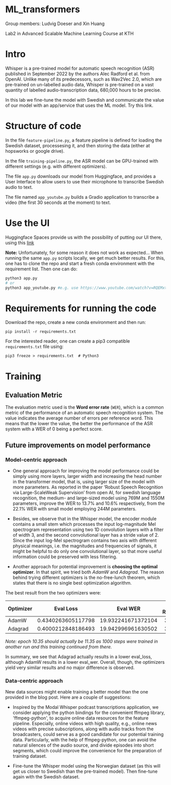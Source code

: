 # ML_transformers
Group members: Ludvig Doeser and Xin Huang

Lab2 in Advanced Scalable Machine Learning Course at KTH

# Intro
Whisper is a pre-trained model for automatic speech recognition (ASR) published in September 2022 by the authors Alec Radford et al. from OpenAI. Unlike many of its predecessors, such as Wav2Vec 2.0, which are pre-trained on un-labelled audio data, Whisper is pre-trained on a vast quantity of labelled audio-transcription data, 680,000 hours to be precise.

In this lab we fine-tune the model with Swedish and communicate the value of our model with an app/service that uses the ML model. Try this link.

# Structure of code

In the file `feature-pipeline.py`, a feature pipeline is defined for loading the Swedish dataset, processesing it, and then storing the data (either at hopsworks or google drive). 

In the file `training-pipeline.py`, the ASR model can be GPU-trained with different settings (e.g. with different optimizers).

The file `app.py` downloads our model from Huggingface, and provides a User Interface to allow users to use their microphone to transcribe Swedish audio to text.

The file named `app_youtube.py` builds a Gradio application to transcribe a video (the first 30 seconds at the moment) to text.

# Use the UI

Huggingface Spaces provide us with the possibility of putting our UI there, using this [link](https://huggingface.co/spaces/LudvigDoeser/svenska_taligenkanning)

**Note:** Unfortunately, for some reason it does not work as expected... When running the same `app.py` scripts locally, we get much better results. For this, one has to clone the repo and start a fresh conda environment with the requirement list. Then one can do:

```python
python3 app.py
# or
python3 app_youtube.py #e.g. use https://www.youtube.com/watch?v=RQEMxtM2_X8 (news in basic Swedish)
```

# Requirements for running the code

Download the repo, create a new conda environment and then run:

```
pip install -r requirements.txt
```

For the interested reader, one can create a pip3 compatible `requirements.txt` file using:

```
pip3 freeze > requirements.txt  # Python3
```

# Training

## Evaluation Metric

The evaluation metric used is the **Word error rate** (`WER`), which is a common metric of the performance of an automatic speech recognition system. The value indicates the average number of errors per reference word. This means that the lower the value, the better the performance of the ASR system with a WER of 0 being a perfect score.

## Future improvements on model performance

### Model-centric approach

* One general approach for improving the model performance could be simply using more layers, larger width and increasing the head number in the transformer model, that is, using larger size of the model with more parameters. As reported in the paper ‘Robust Speech Recognition via Large-ScaleWeak Supervision’ from open AI, for swedish language recognition, the medium- and large-sized model using 769M and 1550M parameters, improve the WER to 13.7% and 10.6% respectively, from the 22.1% WER with small model employing 244M parameters.

* Besides, we observe that in the Whisper model, the encoder module contains a small stem which processes the input log-magnitude Mel spectrogram representation using two 1D convolution layers with a filter of width 3, and the second convolutional layer has a stride value of 2. Since the input log-Mel spectrogram contains two axis with different physical meanings, i.e. the magnitudes and frequencies of signals, it might be helpful to do only one convolutional layer, so that more useful information could be preserved with less filtering.

* Another approach for potential improvement is **choosing the optimal optimizer**. In that spirit, we tried both *AdamW* and *Adagrad*. 
The reason behind trying different optimizers is the no-free-lunch theorem, which states that there is no single best optimization algorithm.

The best result from the two optimizers were:

| Optimizer   | Eval Loss           | Eval WER            | Train Runtime | Train Loss | Epoch |
| :---        |    :----:           |      :----:         | :----:        | :----:     | ---:  |
| AdamW       | 0.4340263605117798  | 19.932241671372104  | 35079         | 0.011709   | 10.35 |
| Adagrad     | 0.4000212848186493  | 19.942996961630502  | 38430         | 0.080103   | 7.76  |

*Note: epoch 10.35 should actually be 11.35 as 1000 steps were trained in another run and this training continued from there.*

In summary, we see that Adagrad actually results in a lower eval_loss, although AdamW results in a lower eval_wer. Overall, though, the optimizers yield very similar results and no major difference is observed.

### Data-centric approach

New data sources might enable training a better model than the one provided in the blog post. Here are a couple of suggestions:

* Inspired by the Modal Whisper podcast transcriptions application, we consider applying the python bindings for the convenient ffmpeg library, 'ffmpeg-python', to acquire online data resources for the feature pipeline. Especially, online videos with high quality, e.g., online news videos with precise subscriptions, along with audio tracks from the broadcasters, could serve as a good candidate for our potential training data. Particularly, with the help of ffmpeg-python, one can avoid the natural silences of the audio source, and divide episodes into short segments, which could improve the convenience for the preparation of training dataset.

* Fine-tune the Whisper model using the Norwegian dataset (as this will get us closer to Swedish than the pre-trained model). Then fine-tune again with the Swedish dataset.




